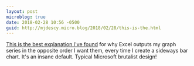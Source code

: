 ```yaml
---
layout: post
microblog: true
date: 2018-02-28 10:56 -0500
guid: http://mjdescy.micro.blog/2018/02/28/this-is-the.html
---
```

[This is the best explanation I've found](https://peltiertech.com/bar-chart-categories-backwards/) for why Excel outputs my graph series in the opposite order I want them, every time I create a sideways bar chart. It's an insane default. Typical Microsoft brutalist design!
